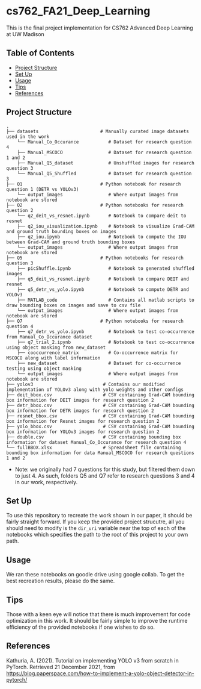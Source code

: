 # cs762_FA21_Deep_Learning
This is the final project implementation for CS762 Advanced Deep Learning at UW Madison

## Table of Contents
* [Project Structure](#project-structure)
* [Set Up](#set-up)
* [Usage](#usage)
* [Tips](#tips)
* [References](#references)

## Project Structure
    .
    ├── datasets                       # Manually curated image datasets used in the work
        └── Manual_Co_Occurance           # Dataset for research question 4
        ├── Manual_MSCOCO                 # Dataset for research question 1 and 2
        ├── Manual_Q5_dataset             # Unshuffled images for research question 3
        └── Manual_Q5_Shuffled            # Dataset for research question 3
    ├── Q1                             # Python notebook for research question 1 (DETR vs YOLOv3)
        └── output_images                 # Where output images from notebook are stored
    ├── Q2                             # Python notebooks for research question 2
        └── q2_deit_vs_resnet.ipynb       # Notebook to compare deit to resnet
        ├── q2_iou_visualization.ipynb    # Notebook to visualize Grad-CAM and ground truth bounding boxes on images
        ├── q2_iou.ipynb                  # Notebook to compute the IOU between Grad-CAM and ground truth bounding boxes
        └── output_images                 # Where output images from notebook are stored
    ├── Q5                             # Python notebooks for research question 3
        ├── picShuffle.ipynb              # Notebook to generated shuffled images
        ├── q5_deit_vs_resnet.ipynb       # Notebook to compare DEIT and resnet
        ├── q5_detr_vs_yolo.ipynb         # Notebook to compute DETR and YOLOv3
        ├── MATLAB_code                   # Contains all matlab scripts to draw bounding boxes on images and save to csv file
        └── output_images                 # Where output images from notebook are stored
    ├── Q7                             # Python notebooks for research question 4
        ├── q7_detr_vs_yolo.ipynb         # Notebook to test co-occurrence from Manual_Co_Occurance dataset
        ├── q7_trial_2.ipynb              # Notebook to test co-occurrence using object masking from new_dataset
        ├── cooccurrence_matrix           # Co-occurrence matrix for MSCOCO along with label information
        ├── new_dataset                   # Dataset for co-occurrence testing using object masking
        └── output_images                 # Where output images from notebook are stored
    ├── yolov3                          # Contains our modified implementation of YOLOv3 along with yolo weights and other configs
    ├── deit_bbox.csv                   # CSV containing Grad-CAM bounding box information for DEIT images for research question 2
    ├── detr_bbox.csv                   # CSV containing Grad-CAM bounding box information for DETR images for research question 2
    ├── resnet_bbox.csv                 # CSV containing Grad-CAM bounding box information for Resnet images for research question 2
    ├── yolo_bbox.csv                   # CSV containing Grad-CAM bounding box information for YOLOv3 images for research question 2
    ├── double.csv                      # CSV containing bounding box information for dataset Manual_Co_Occurance for research question 4
    └── fullBBOX.xlsx                   # Spreadsheet file containing bounding box information for data Manual_MSCOCO for research questions 1 and 2

* Note: we originally had 7 questions for this study, but filtered them
  down to just 4. As such, folders Q5 and Q7 refer to research questions 3
  and 4 in our work, respectively.

## Set Up
To use this repository to recreate the work shown in our paper, it should be fairly straight forward.
If you keep the provided project strucutre, all you should need to modify is the `dir_uri` variable near the
top of each of the notebooks which specifies the path to the root of this project to your own path.

## Usage
We ran these notebooks on goodle drive using google collab. To get the best recreation results, please do the same.

## Tips
Those with a keen eye will notice that there is much improvement for code optimization in this work.
It should be fairly simple to improve the runtime efficiency of the provided notebooks if one wishes to do so.

## References
Kathuria, A. (2021). Tutorial on implementing YOLO v3 from scratch in PyTorch. Retrieved 21 December 2021, from https://blog.paperspace.com/how-to-implement-a-yolo-object-detector-in-pytorch/
